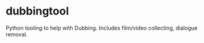 # dubbingtool
Python tooling to help with Dubbing. Includes film/video collecting, dialogue removal.

